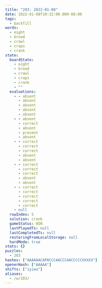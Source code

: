 ```yaml
---
title: "203: 2022-01-08"
date: 2022-01-08T10:32:00.000-08:00
tags:
  - backfill
words:
  - eight
  - broad
  - crawl
  - craps
  - crank
state:
  boardState:
    - eight
    - broad
    - crawl
    - craps
    - crank
    - ""
  evaluations:
    - - absent
      - absent
      - absent
      - absent
      - absent
    - - absent
      - correct
      - absent
      - present
      - absent
    - - correct
      - correct
      - correct
      - absent
      - absent
    - - correct
      - correct
      - correct
      - absent
      - absent
    - - correct
      - correct
      - correct
      - correct
      - correct
    - null
  rowIndex: 5
  solution: crank
  gameStatus: WIN
  lastPlayedTs: null
  lastCompletedTs: null
  restoringFromLocalStorage: null
  hardMode: true
stats: {}
puzzles:
  - 203
hashes: ["AAAAAACAPACCCAACCCAACCCCCXXXXX"]
openerHash: ["AAAAA"]
shifts: ["iyiwu"]
aliases:
  - /w/203/
---
```

<!-- more -->

